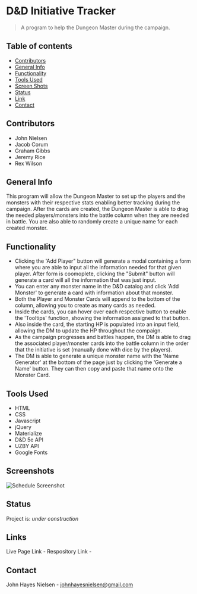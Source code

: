 # D&D Initiative Tracker
>A program to help the Dungeon Master during the campaign.

## Table of contents
* [Contributors](#contributors)
* [General Info](#general-info)
* [Functionality](#functionality)
* [Tools Used](#tools-used)
* [Screen Shots](#screenshots)
* [Status](#status)
* [Link](#link)
* [Contact](#contact)

## Contributors
- John Nielsen
- Jacob Corum
- Graham Gibbs
- Jeremy Rice
- Rex Wilson

## General Info
This program will allow the Dungeon Master to set up the players and the monsters with their respective stats enabling better tracking during the campaign. After the cards are created, the Dungeon Master is able to drag the needed players/monsters into the battle column when they are needed in battle. You are also able to randomly create a unique name for each created monster.

## Functionality
 - Clicking the 'Add Player" button will generate a modal containing a form where you are able to input all the information needed for that given player. After form is coomoplete, clicking the "Submit" button will generate a card will all the information that was just input.
 - You can enter any monster name in the D&D catalog and click 'Add Monster' to generate a card with information about that monster.
 - Both the Player and Monster Cards will append to the bottom of the column, allowing you to create as many cards as needed.
 - Inside the cards, you can hover over each respective button to enable the 'Tooltips' function, showing the information assigned to that button.
 - Also inside the card, the starting HP is populated into an input field, allowing the DM to update the HP throughout the compaign.
 - As the campaign progresses and battles happen, the DM is able to drag the associated player/monster cards into the battle column in the order that the initiative is set (manually done with dice by the players).
 - The DM is able to generate a unique monster name with the 'Name Generator' at the bottom of the page just by clicking the 'Generate a Name' button. They can then copy and paste that name onto the Monster Card.

## Tools Used
- HTML
- CSS
- Javascript
- jQuery
- Materialize
- D&D 5e API
- UZBY API
- Google Fonts

## Screenshots
![Schedule Screenshot]()

## Status
Project is: _under construction_

## Links
Live Page Link - 
Respository Link - 

## Contact
John Hayes Nielsen - johnhayesnielsen@gmail.com
